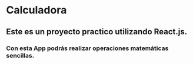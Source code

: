 # Calculadora 

## Este es un proyecto practico utilizando React.js.

### Con esta App podrás realizar operaciones matemáticas sencillas.
